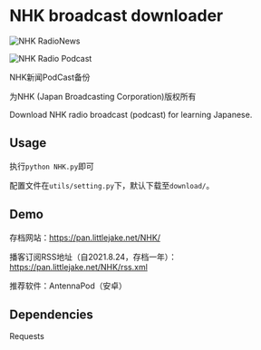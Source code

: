 # NHK broadcast downloader


![NHK RadioNews](https://www.nhk.or.jp/radionews/common/images/logo.png)



![NHK Radio Podcast](https://www.nhk.or.jp/radionews/common/images/ttl_podcast.png)



NHK新闻PodCast备份

为NHK (Japan Broadcasting Corporation)版权所有

Download NHK radio broadcast (podcast) for learning Japanese.



## Usage

执行`python NHK.py`即可

配置文件在`utils/setting.py`下，默认下载至`download/`。



## Demo

存档网站：https://pan.littlejake.net/NHK/

播客订阅RSS地址（自2021.8.24，存档一年）：https://pan.littlejake.net/NHK/rss.xml

推荐软件：AntennaPod（安卓）



## Dependencies

Requests

